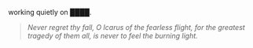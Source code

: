 working quietly on ████.


<!--QUOTE_START-->
> *Never regret thy fall, O Icarus of the fearless flight, for the greatest tragedy of them all, is never to feel the burning light.*  
>
<!--QUOTE_END-->
<!-- last updated: 2025-10-22T01:55:00.562671+00:00 -->
